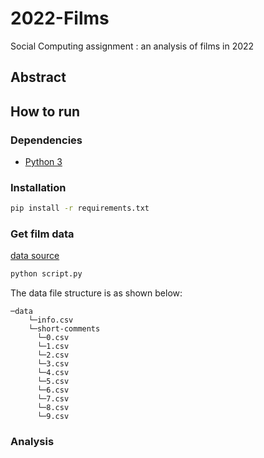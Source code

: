 # 2022-Films
Social Computing assignment : an analysis of films in 2022

## Abstract



## How to run

### Dependencies

* [Python 3](https://www.continuum.io/downloads)



### Installation

```bash
pip install -r requirements.txt
```



### Get film data

[data source](douban.com)

```bash
python script.py
```

 The data file structure is as shown below:

```
─data
	└─info.csv
    └─short-comments
      └─0.csv
      └─1.csv
      └─2.csv
      └─3.csv
      └─4.csv
      └─5.csv
      └─6.csv
      └─7.csv
      └─8.csv
      └─9.csv
```

### Analysis

